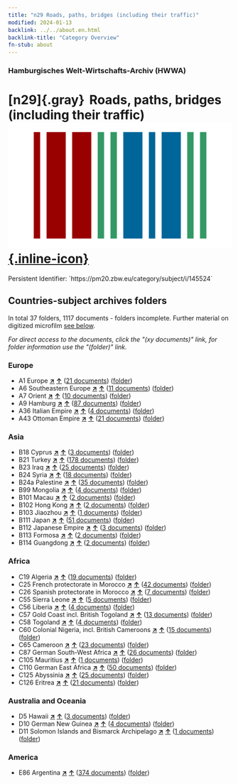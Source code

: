 ```yaml
---
title: "n29 Roads, paths, bridges (including their traffic)"
modified: 2024-01-13
backlink: ../../about.en.html
backlink-title: "Category Overview"
fn-stub: about
---
```


### Hamburgisches Welt-Wirtschafts-Archiv (HWWA)

# [n29]{.gray}&#8201; Roads, paths, bridges (including their traffic) &#160; [![Wikidata](/images/Wikidata-logo.svg "Wikidata"){.inline-icon}](http://www.wikidata.org/entity/Q99428061)

<div class="hint">Persistent Identifier: `https://pm20.zbw.eu/category/subject/i/145524`</div>







## Countries-subject archives folders







In total 37 folders, 1117 documents - folders incomplete. Further material on digitized microfilm [see below](#filmsections).

_For direct access to the documents, click the "(xy documents)" link, for folder information use the "(folder)" link._



### Europe

- A1 Europe [**&nearr;**](../../../geo/i/140892/about.en.html "Europe (all folders)") [**&uarr;**](../../../geo/about.en.html#A1 "Country category system") (<a href="https://pm20.zbw.eu/iiifview/folder/sh/140892,145524" title="about: Europe : Roads, paths, bridges (including their traffic)" target="_blank">21 documents</a>) ([folder](../../../../folder/sh/1408xx/140892/1455xx/145524/about.en.html))
- A6 Southeastern Europe [**&nearr;**](../../../geo/i/140900/about.en.html "Southeastern Europe (all folders)") [**&uarr;**](../../../geo/about.en.html#A6 "Country category system") (<a href="https://pm20.zbw.eu/iiifview/folder/sh/140900,145524" title="about: Southeastern Europe : Roads, paths, bridges (including their traffic)" target="_blank">11 documents</a>) ([folder](../../../../folder/sh/1409xx/140900/1455xx/145524/about.en.html))
- A7 Orient [**&nearr;**](../../../geo/i/140902/about.en.html "Orient (all folders)") [**&uarr;**](../../../geo/about.en.html#A7 "Country category system") (<a href="https://pm20.zbw.eu/iiifview/folder/sh/140902,145524" title="about: Orient : Roads, paths, bridges (including their traffic)" target="_blank">10 documents</a>) ([folder](../../../../folder/sh/1409xx/140902/1455xx/145524/about.en.html))
- A9 Hamburg [**&nearr;**](../../../geo/i/140905/about.en.html "Hamburg (all folders)") [**&uarr;**](../../../geo/about.en.html#A9 "Country category system") (<a href="https://pm20.zbw.eu/iiifview/folder/sh/140905,145524" title="about: Hamburg : Roads, paths, bridges (including their traffic)" target="_blank">87 documents</a>) ([folder](../../../../folder/sh/1409xx/140905/1455xx/145524/about.en.html))
- A36 Italian Empire [**&nearr;**](../../../geo/i/141012/about.en.html "Italian Empire (all folders)") [**&uarr;**](../../../geo/about.en.html#A36 "Country category system") (<a href="https://pm20.zbw.eu/iiifview/folder/sh/141012,145524" title="about: Italian Empire : Roads, paths, bridges (including their traffic)" target="_blank">4 documents</a>) ([folder](../../../../folder/sh/1410xx/141012/1455xx/145524/about.en.html))
- A43 Ottoman Empire [**&nearr;**](../../../geo/i/141034/about.en.html "Ottoman Empire (all folders)") [**&uarr;**](../../../geo/about.en.html#A43 "Country category system") (<a href="https://pm20.zbw.eu/iiifview/folder/sh/141034,145524" title="about: Ottoman Empire : Roads, paths, bridges (including their traffic)" target="_blank">21 documents</a>) ([folder](../../../../folder/sh/1410xx/141034/1455xx/145524/about.en.html))

### Asia

- B18 Cyprus [**&nearr;**](../../../geo/i/141079/about.en.html "Cyprus (all folders)") [**&uarr;**](../../../geo/about.en.html#B18 "Country category system") (<a href="https://pm20.zbw.eu/iiifview/folder/sh/141079,145524" title="about: Cyprus : Roads, paths, bridges (including their traffic)" target="_blank">3 documents</a>) ([folder](../../../../folder/sh/1410xx/141079/1455xx/145524/about.en.html))
- B21 Turkey [**&nearr;**](../../../geo/i/141111/about.en.html "Turkey (all folders)") [**&uarr;**](../../../geo/about.en.html#B21 "Country category system") (<a href="https://pm20.zbw.eu/iiifview/folder/sh/141111,145524" title="about: Turkey : Roads, paths, bridges (including their traffic)" target="_blank">178 documents</a>) ([folder](../../../../folder/sh/1411xx/141111/1455xx/145524/about.en.html))
- B23 Iraq [**&nearr;**](../../../geo/i/141113/about.en.html "Iraq (all folders)") [**&uarr;**](../../../geo/about.en.html#B23 "Country category system") (<a href="https://pm20.zbw.eu/iiifview/folder/sh/141113,145524" title="about: Iraq : Roads, paths, bridges (including their traffic)" target="_blank">25 documents</a>) ([folder](../../../../folder/sh/1411xx/141113/1455xx/145524/about.en.html))
- B24 Syria [**&nearr;**](../../../geo/i/141114/about.en.html "Syria (all folders)") [**&uarr;**](../../../geo/about.en.html#B24 "Country category system") (<a href="https://pm20.zbw.eu/iiifview/folder/sh/141114,145524" title="about: Syria : Roads, paths, bridges (including their traffic)" target="_blank">18 documents</a>) ([folder](../../../../folder/sh/1411xx/141114/1455xx/145524/about.en.html))
- B24a Palestine [**&nearr;**](../../../geo/i/141115/about.en.html "Palestine (all folders)") [**&uarr;**](../../../geo/about.en.html#B24a "Country category system") (<a href="https://pm20.zbw.eu/iiifview/folder/sh/141115,145524" title="about: Palestine : Roads, paths, bridges (including their traffic)" target="_blank">35 documents</a>) ([folder](../../../../folder/sh/1411xx/141115/1455xx/145524/about.en.html))
- B99 Mongolia [**&nearr;**](../../../geo/i/141261/about.en.html "Mongolia (all folders)") [**&uarr;**](../../../geo/about.en.html#B99 "Country category system") (<a href="https://pm20.zbw.eu/iiifview/folder/sh/141261,145524" title="about: Mongolia : Roads, paths, bridges (including their traffic)" target="_blank">4 documents</a>) ([folder](../../../../folder/sh/1412xx/141261/1455xx/145524/about.en.html))
- B101 Macau [**&nearr;**](../../../geo/i/141267/about.en.html "Macau (all folders)") [**&uarr;**](../../../geo/about.en.html#B101 "Country category system") (<a href="https://pm20.zbw.eu/iiifview/folder/sh/141267,145524" title="about: Macau : Roads, paths, bridges (including their traffic)" target="_blank">2 documents</a>) ([folder](../../../../folder/sh/1412xx/141267/1455xx/145524/about.en.html))
- B102 Hong Kong [**&nearr;**](../../../geo/i/141268/about.en.html "Hong Kong (all folders)") [**&uarr;**](../../../geo/about.en.html#B102 "Country category system") (<a href="https://pm20.zbw.eu/iiifview/folder/sh/141268,145524" title="about: Hong Kong : Roads, paths, bridges (including their traffic)" target="_blank">2 documents</a>) ([folder](../../../../folder/sh/1412xx/141268/1455xx/145524/about.en.html))
- B103 Jiaozhou [**&nearr;**](../../../geo/i/126163/about.en.html "Jiaozhou (all folders)") [**&uarr;**](../../../geo/about.en.html#B103 "Country category system") (<a href="https://pm20.zbw.eu/iiifview/folder/sh/126163,145524" title="about: Jiaozhou : Roads, paths, bridges (including their traffic)" target="_blank">1 documents</a>) ([folder](../../../../folder/sh/1261xx/126163/1455xx/145524/about.en.html))
- B111 Japan [**&nearr;**](../../../geo/i/141272/about.en.html "Japan (all folders)") [**&uarr;**](../../../geo/about.en.html#B111 "Country category system") (<a href="https://pm20.zbw.eu/iiifview/folder/sh/141272,145524" title="about: Japan : Roads, paths, bridges (including their traffic)" target="_blank">51 documents</a>) ([folder](../../../../folder/sh/1412xx/141272/1455xx/145524/about.en.html))
- B112 Japanese Empire [**&nearr;**](../../../geo/i/141273/about.en.html "Japanese Empire (all folders)") [**&uarr;**](../../../geo/about.en.html#B112 "Country category system") (<a href="https://pm20.zbw.eu/iiifview/folder/sh/141273,145524" title="about: Japanese Empire : Roads, paths, bridges (including their traffic)" target="_blank">3 documents</a>) ([folder](../../../../folder/sh/1412xx/141273/1455xx/145524/about.en.html))
- B113 Formosa [**&nearr;**](../../../geo/i/141274/about.en.html "Formosa (all folders)") [**&uarr;**](../../../geo/about.en.html#B113 "Country category system") (<a href="https://pm20.zbw.eu/iiifview/folder/sh/141274,145524" title="about: Formosa : Roads, paths, bridges (including their traffic)" target="_blank">2 documents</a>) ([folder](../../../../folder/sh/1412xx/141274/1455xx/145524/about.en.html))
- B114 Guangdong [**&nearr;**](../../../geo/i/141275/about.en.html "Guangdong (all folders)") [**&uarr;**](../../../geo/about.en.html#B114 "Country category system") (<a href="https://pm20.zbw.eu/iiifview/folder/sh/141275,145524" title="about: Guangdong : Roads, paths, bridges (including their traffic)" target="_blank">2 documents</a>) ([folder](../../../../folder/sh/1412xx/141275/1455xx/145524/about.en.html))

### Africa

- C19 Algeria [**&nearr;**](../../../geo/i/141354/about.en.html "Algeria (all folders)") [**&uarr;**](../../../geo/about.en.html#C19 "Country category system") (<a href="https://pm20.zbw.eu/iiifview/folder/sh/141354,145524" title="about: Algeria : Roads, paths, bridges (including their traffic)" target="_blank">19 documents</a>) ([folder](../../../../folder/sh/1413xx/141354/1455xx/145524/about.en.html))
- C25 French protectorate in Morocco [**&nearr;**](../../../geo/i/141358/about.en.html "French protectorate in Morocco (all folders)") [**&uarr;**](../../../geo/about.en.html#C25 "Country category system") (<a href="https://pm20.zbw.eu/iiifview/folder/sh/141358,145524" title="about: French protectorate in Morocco : Roads, paths, bridges (including their traffic)" target="_blank">42 documents</a>) ([folder](../../../../folder/sh/1413xx/141358/1455xx/145524/about.en.html))
- C26 Spanish protectorate in Morocco [**&nearr;**](../../../geo/i/141359/about.en.html "Spanish protectorate in Morocco (all folders)") [**&uarr;**](../../../geo/about.en.html#C26 "Country category system") (<a href="https://pm20.zbw.eu/iiifview/folder/sh/141359,145524" title="about: Spanish protectorate in Morocco : Roads, paths, bridges (including their traffic)" target="_blank">7 documents</a>) ([folder](../../../../folder/sh/1413xx/141359/1455xx/145524/about.en.html))
- C55 Sierra Leone [**&nearr;**](../../../geo/i/141404/about.en.html "Sierra Leone (all folders)") [**&uarr;**](../../../geo/about.en.html#C55 "Country category system") (<a href="https://pm20.zbw.eu/iiifview/folder/sh/141404,145524" title="about: Sierra Leone : Roads, paths, bridges (including their traffic)" target="_blank">5 documents</a>) ([folder](../../../../folder/sh/1414xx/141404/1455xx/145524/about.en.html))
- C56 Liberia [**&nearr;**](../../../geo/i/141405/about.en.html "Liberia (all folders)") [**&uarr;**](../../../geo/about.en.html#C56 "Country category system") (<a href="https://pm20.zbw.eu/iiifview/folder/sh/141405,145524" title="about: Liberia : Roads, paths, bridges (including their traffic)" target="_blank">4 documents</a>) ([folder](../../../../folder/sh/1414xx/141405/1455xx/145524/about.en.html))
- C57 Gold Coast incl. British Togoland [**&nearr;**](../../../geo/i/141406/about.en.html "Gold Coast incl. British Togoland (all folders)") [**&uarr;**](../../../geo/about.en.html#C57 "Country category system") (<a href="https://pm20.zbw.eu/iiifview/folder/sh/141406,145524" title="about: Gold Coast incl. British Togoland : Roads, paths, bridges (including their traffic)" target="_blank">13 documents</a>) ([folder](../../../../folder/sh/1414xx/141406/1455xx/145524/about.en.html))
- C58 Togoland [**&nearr;**](../../../geo/i/141408/about.en.html "Togoland (all folders)") [**&uarr;**](../../../geo/about.en.html#C58 "Country category system") (<a href="https://pm20.zbw.eu/iiifview/folder/sh/141408,145524" title="about: Togoland : Roads, paths, bridges (including their traffic)" target="_blank">4 documents</a>) ([folder](../../../../folder/sh/1414xx/141408/1455xx/145524/about.en.html))
- C60 Colonial Nigeria, incl. British Cameroons [**&nearr;**](../../../geo/i/141409/about.en.html "Colonial Nigeria, incl. British Cameroons (all folders)") [**&uarr;**](../../../geo/about.en.html#C60 "Country category system") (<a href="https://pm20.zbw.eu/iiifview/folder/sh/141409,145524" title="about: Colonial Nigeria, incl. British Cameroons : Roads, paths, bridges (including their traffic)" target="_blank">15 documents</a>) ([folder](../../../../folder/sh/1414xx/141409/1455xx/145524/about.en.html))
- C65 Cameroon [**&nearr;**](../../../geo/i/141410/about.en.html "Cameroon (all folders)") [**&uarr;**](../../../geo/about.en.html#C65 "Country category system") (<a href="https://pm20.zbw.eu/iiifview/folder/sh/141410,145524" title="about: Cameroon : Roads, paths, bridges (including their traffic)" target="_blank">23 documents</a>) ([folder](../../../../folder/sh/1414xx/141410/1455xx/145524/about.en.html))
- C87 German South-West Africa [**&nearr;**](../../../geo/i/141450/about.en.html "German South-West Africa (all folders)") [**&uarr;**](../../../geo/about.en.html#C87 "Country category system") (<a href="https://pm20.zbw.eu/iiifview/folder/sh/141450,145524" title="about: German South-West Africa : Roads, paths, bridges (including their traffic)" target="_blank">26 documents</a>) ([folder](../../../../folder/sh/1414xx/141450/1455xx/145524/about.en.html))
- C105 Mauritius [**&nearr;**](../../../geo/i/141469/about.en.html "Mauritius (all folders)") [**&uarr;**](../../../geo/about.en.html#C105 "Country category system") (<a href="https://pm20.zbw.eu/iiifview/folder/sh/141469,145524" title="about: Mauritius : Roads, paths, bridges (including their traffic)" target="_blank">1 documents</a>) ([folder](../../../../folder/sh/1414xx/141469/1455xx/145524/about.en.html))
- C110 German East Africa [**&nearr;**](../../../geo/i/141471/about.en.html "German East Africa (all folders)") [**&uarr;**](../../../geo/about.en.html#C110 "Country category system") (<a href="https://pm20.zbw.eu/iiifview/folder/sh/141471,145524" title="about: German East Africa : Roads, paths, bridges (including their traffic)" target="_blank">50 documents</a>) ([folder](../../../../folder/sh/1414xx/141471/1455xx/145524/about.en.html))
- C125 Abyssinia [**&nearr;**](../../../geo/i/141482/about.en.html "Abyssinia (all folders)") [**&uarr;**](../../../geo/about.en.html#C125 "Country category system") (<a href="https://pm20.zbw.eu/iiifview/folder/sh/141482,145524" title="about: Abyssinia : Roads, paths, bridges (including their traffic)" target="_blank">25 documents</a>) ([folder](../../../../folder/sh/1414xx/141482/1455xx/145524/about.en.html))
- C126 Eritrea [**&nearr;**](../../../geo/i/141483/about.en.html "Eritrea (all folders)") [**&uarr;**](../../../geo/about.en.html#C126 "Country category system") (<a href="https://pm20.zbw.eu/iiifview/folder/sh/141483,145524" title="about: Eritrea : Roads, paths, bridges (including their traffic)" target="_blank">21 documents</a>) ([folder](../../../../folder/sh/1414xx/141483/1455xx/145524/about.en.html))

### Australia and Oceania

- D5 Hawaii [**&nearr;**](../../../geo/i/141595/about.en.html "Hawaii (all folders)") [**&uarr;**](../../../geo/about.en.html#D5 "Country category system") (<a href="https://pm20.zbw.eu/iiifview/folder/sh/141595,145524" title="about: Hawaii : Roads, paths, bridges (including their traffic)" target="_blank">3 documents</a>) ([folder](../../../../folder/sh/1415xx/141595/1455xx/145524/about.en.html))
- D10 German New Guinea [**&nearr;**](../../../geo/i/141601/about.en.html "German New Guinea (all folders)") [**&uarr;**](../../../geo/about.en.html#D10 "Country category system") (<a href="https://pm20.zbw.eu/iiifview/folder/sh/141601,145524" title="about: German New Guinea : Roads, paths, bridges (including their traffic)" target="_blank">4 documents</a>) ([folder](../../../../folder/sh/1416xx/141601/1455xx/145524/about.en.html))
- D11 Solomon Islands and Bismarck Archipelago [**&nearr;**](../../../geo/i/141610/about.en.html "Solomon Islands and Bismarck Archipelago (all folders)") [**&uarr;**](../../../geo/about.en.html#D11 "Country category system") (<a href="https://pm20.zbw.eu/iiifview/folder/sh/141610,145524" title="about: Solomon Islands and Bismarck Archipelago : Roads, paths, bridges (including their traffic)" target="_blank">1 documents</a>) ([folder](../../../../folder/sh/1416xx/141610/1455xx/145524/about.en.html))

### America

- E86 Argentina [**&nearr;**](../../../geo/i/141692/about.en.html "Argentina (all folders)") [**&uarr;**](../../../geo/about.en.html#E86 "Country category system") (<a href="https://pm20.zbw.eu/iiifview/folder/sh/141692,145524" title="about: Argentina : Roads, paths, bridges (including their traffic)" target="_blank">374 documents</a>) ([folder](../../../../folder/sh/1416xx/141692/1455xx/145524/about.en.html))



<a id="filmsections" />














